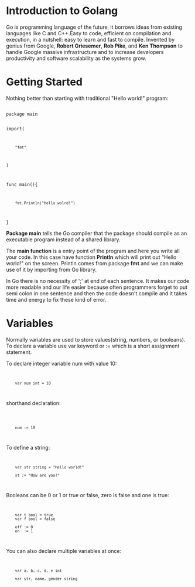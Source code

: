 # Introduction to Golang
Go is programming language of the future, it borrows ideas from existing languages like C and C++.Easy to code, efficient on compilation and execution, in a nutshell: easy to learn and fast to compile. Invented by genius from Google,  **Robert Griesemer**, **Rob Pike**, and **Ken Thompson** to handle Google massive infrastructure and to increase developers productivity and software scalability as the systems grow. 
<p>

# Getting Started
Nothing better than starting with traditional "Hello world!" program:

<code>
package main

import(

		"fmt"
)

func main(){
	
		fmt.Println("Hello wolrd!")
	
}
</code>


<b>Package main</b> tells the Go compiler that the package should compile as an executable program instead of a shared library.<p>
The <b>main function</b> is a entry point of the program and here you write all your code. In this case have function <b>Println</b> which will print out "Hello world!" on the screen. Println comes from package <b>fmt</b> and we can make use of it by importing from Go library.<p>
In Go there is no necessity of ';' at end of each sentence. It makes our code more readable and our life easier because often programmers forget to put semi colon in one sentence and then the code doesn't compile and it takes time and energy to fix these kind of error.

# Variables

Normally variables are used to store values(string, numbers, or booleans). To declare a variable use var keyword or := which is a short assignment statement. <p>
To declare integer variable num with value 10:
<code>

		var num int = 10
		
</code>

shorthand declaration:

<code>

		num := 10
		
</code>

To define a string:
<code>

		var str string = "Hello world!"
		
		st := "How are you?"
		
</code>

Booleans can be 0 or 1 or true or false, zero is false and one is true:
<code>

		var t bool = true
		var f bool = false
		
		off := 0
		on  := 1
		
</code>

You can also declare multiple variables at once:
<code>

		var a, b, c, d, e int
		
		var str, name, gender string
		
</code>

